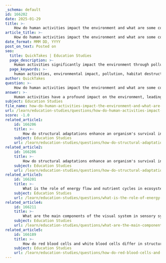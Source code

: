 ```yaml
---
_schema: default
id: 166202
date: 2025-01-29
title: >-
    How do human activities impact the environment and what are some conservation efforts?
article_title: >-
    How do human activities impact the environment and what are some conservation efforts?
date_format: MMM DD, YYYY
post_on_text: Posted on
seo:
  title: QuickTakes | Education Studies
  page_description: >-
    Human activities significantly impact the environment through pollution, habitat destruction, and climate change, while conservation efforts focus on protected areas, sustainable practices, and community engagement to preserve biodiversity.
  page_keywords: >-
    human activities, environmental impact, pollution, habitat destruction, climate change, overfishing, invasive species, conservation efforts, protected areas, sustainable practices, ecological restoration, legislation, community engagement, research, biodiversity
author: QuickTakes
question: >-
    How do human activities impact the environment and what are some conservation efforts?
answer: >-
    Human activities have a profound impact on the environment, leading to various ecological challenges. These impacts can be categorized into several key areas:\n\n1. **Pollution**: Industrialization and urbanization have resulted in significant air, water, and soil pollution. Pollutants from factories, vehicles, and agricultural runoff can harm ecosystems, reduce biodiversity, and affect human health.\n\n2. **Habitat Destruction**: Activities such as deforestation, urban development, and agriculture lead to the destruction of natural habitats. This loss of habitat can result in the decline or extinction of species and disrupt ecosystem functions.\n\n3. **Climate Change**: Human activities, particularly the burning of fossil fuels, have increased greenhouse gas emissions, contributing to global warming. This change in climate affects weather patterns, sea levels, and biodiversity, leading to further ecological disruptions.\n\n4. **Overfishing and Resource Depletion**: Unsustainable fishing practices and overexploitation of natural resources can deplete populations of fish and other wildlife, disrupting food webs and leading to ecological imbalances.\n\n5. **Invasive Species**: The introduction of non-native species, often through global trade and travel, can outcompete native species for resources, leading to declines in biodiversity and altered ecosystem dynamics.\n\n6. **Hydrological Changes**: Human activities such as damming rivers and excessive water extraction can alter natural water flow, affecting aquatic habitats and the species that depend on them.\n\n### Conservation Efforts\n\nIn response to these environmental challenges, various conservation efforts are being implemented:\n\n1. **Protected Areas**: Establishing national parks, wildlife reserves, and marine protected areas helps conserve critical habitats and protect endangered species from human encroachment.\n\n2. **Sustainable Practices**: Promoting sustainable agriculture, forestry, and fishing practices can help reduce the negative impacts of resource extraction and ensure that ecosystems remain healthy and productive.\n\n3. **Restoration Projects**: Ecological restoration initiatives aim to rehabilitate degraded ecosystems, such as reforestation efforts and wetland restoration, to restore biodiversity and ecosystem functions.\n\n4. **Legislation and Policy**: Governments and international organizations are enacting laws and agreements to regulate pollution, protect endangered species, and address climate change. Examples include the Clean Air Act and the Convention on Biological Diversity.\n\n5. **Community Engagement**: Involving local communities in conservation efforts fosters stewardship and ensures that conservation strategies are culturally appropriate and effective.\n\n6. **Research and Monitoring**: Ongoing scientific research and monitoring of ecosystems help track changes and assess the effectiveness of conservation strategies, allowing for adaptive management.\n\nIn summary, human activities significantly impact the environment through pollution, habitat destruction, climate change, and more. However, concerted conservation efforts, including the establishment of protected areas, sustainable practices, and community engagement, are essential to mitigate these impacts and preserve biodiversity for future generations.
subject: Education Studies
file_name: how-do-human-activities-impact-the-environment-and-what-are-some-conservation-efforts.md
url: /learn/education-studies/questions/how-do-human-activities-impact-the-environment-and-what-are-some-conservation-efforts
score: -1.0
related_article1:
    id: 166206
    title: >-
        How do structural adaptations enhance an organism's survival in its environment?
    subject: Education Studies
    url: /learn/education-studies/questions/how-do-structural-adaptations-enhance-an-organisms-survival-in-its-environment
related_article2:
    id: 166206
    title: >-
        How do structural adaptations enhance an organism's survival in its environment?
    subject: Education Studies
    url: /learn/education-studies/questions/how-do-structural-adaptations-enhance-an-organisms-survival-in-its-environment
related_article3:
    id: 166201
    title: >-
        What is the role of energy flow and nutrient cycles in ecosystem dynamics?
    subject: Education Studies
    url: /learn/education-studies/questions/what-is-the-role-of-energy-flow-and-nutrient-cycles-in-ecosystem-dynamics
related_article4:
    id: 166211
    title: >-
        What are the main components of the visual system in sensory systems?
    subject: Education Studies
    url: /learn/education-studies/questions/what-are-the-main-components-of-the-visual-system-in-sensory-systems
related_article5:
    id: 166189
    title: >-
        How do red blood cells and white blood cells differ in structure and function?
    subject: Education Studies
    url: /learn/education-studies/questions/how-do-red-blood-cells-and-white-blood-cells-differ-in-structure-and-function
---
```


&nbsp;